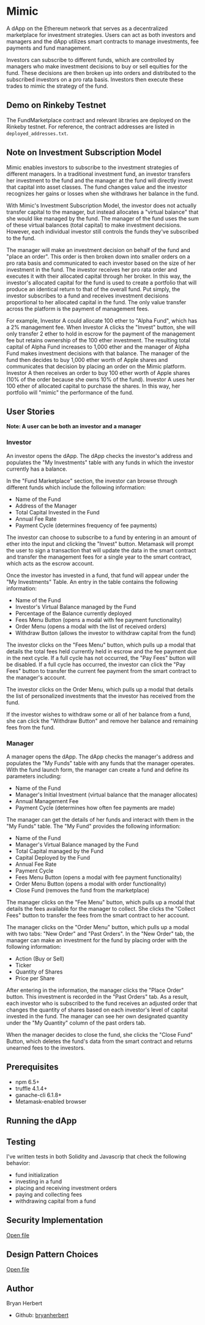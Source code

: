 # Mimic
A dApp on the Ethereum network that serves as a decentralized marketplace for investment strategies. Users can act as both investors and managers and the dApp utilizes smart contracts to manage investments, fee payments and fund management.

Investors can subscribe to different funds, which are controlled by managers who make investment decisions to buy or sell equities for the fund. These decisions are then broken up into orders and distributed to the subscribed investors on a pro rata basis. Investors then execute these trades to mimic the strategy of the fund.

## Demo on Rinkeby Testnet
The FundMarketplace contract and relevant libraries are deployed on the Rinkeby testnet. For reference, the contract addresses are listed in `deployed_addresses.txt`.

## Note on Investment Subscription Model
Mimic enables investors to subscribe to the investment strategies of different managers. In a traditional investment fund, an investor transfers her investment to the fund and the manager at the fund will directly invest that capital into asset classes. The fund changes value and the investor recognizes her gains or losses when she withdraws her balance in the fund. 

With Mimic's Investment Subscription Model, the investor does not actually transfer capital to the manager, but instead allocates a "virtual balance" that she would like managed by the fund. The manager of the fund uses the sum of these virtual balances (total capital) to make investment decisions. However, each individual investor still controls the funds they've subscribed to the fund. 

The manager will make an investment decision on behalf of the fund and "place an order". This order is then broken down into smaller orders on a pro rata basis and communicated to each investor based on the size of her investment in the fund. The investor receives her pro rata order and executes it with their allocated capital through her broker. In this way, the investor's allocated capital for the fund is used to create a portfolio that will produce an identical return to that of the overall fund. Put simply, the investor subscribes to a fund and receives investment decisions proportional to her allocated capital in the fund. The only value transfer across the platform is the payment of management fees.

For example, Investor A could allocate 100 ether to "Alpha Fund", which has a 2% management fee. When Investor A clicks the "Invest" button, she will only transfer 2 ether to hold in escrow for the payment of the management fee but retains ownership of the 100 ether investment. The resulting total capital of Alpha Fund increases to 1,000 ether and the manager of Alpha Fund makes investment decisions with that balance. The manager of the fund then decides to buy 1,000 ether worth of Apple shares and communicates that decision by placing an order on the Mimic platform. Investor A then receives an order to buy 100 ether worth of Apple shares (10% of the order because she owns 10% of the fund). Investor A uses her 100 ether of allocated capital to purchase the shares. In this way, her portfolio will "mimic" the performance of the fund.

## User Stories
**Note: A user can be both an investor and a manager**
### Investor
An investor opens the dApp. The dApp checks the investor's address and populates the "My Investments" table with any funds in which the investor currently has a balance. 

In the "Fund Marketplace" section, the investor can browse through different funds which include the following information:
- Name of the Fund
- Address of the Manager
- Total Capital Invested in the Fund
- Annual Fee Rate
- Payment Cycle (determines frequency of fee payments)

The investor can choose to subscribe to a fund by entering in an amount of ether into the input and clicking the "Invest" button. Metamask will prompt the user to sign a transaction that will update the data in the smart contract and transfer the management fees for a single year to the smart contract, which acts as the escrow account. 

Once the investor has invested in a fund, that fund will appear under the "My Investments" Table. An entry in the table contains the following information:
- Name of the Fund
- Investor's Virtual Balance managed by the Fund
- Percentage of the Balance currently deployed
- Fees Menu Button (opens a modal with fee payment functionality)
- Order Menu (opens a modal with the list of received orders)
- Withdraw Button (allows the investor to withdraw capital from the fund)

The investor clicks on the "Fees Menu" button, which pulls up a modal that details the total fees held currently held in escrow and the fee payment due in the next cycle. If a full cycle has not occurred, the "Pay Fees" button will be disabled. If a full cycle has occurred, the investor can click the "Pay Fees" button to transfer the current fee payment from the smart contract to the manager's account.

The investor clicks on the Order Menu, which pulls up a modal that details the list of personalized investments that the investor has received from the fund.

If the investor wishes to withdraw some or all of her balance from a fund, she can click the "Withdraw Button" and remove her balance and remaining fees from the fund.

### Manager
A manager opens the dApp. The dApp checks the manager's address and populates the "My Funds" table with any funds that the manager operates. With the fund launch form, the manager can create a fund and define its parameters including:
- Name of the Fund
- Manager's Initial Investment (virtual balance that the manager allocates)
- Annual Management Fee
- Payment Cycle (determines how often fee payments are made)

The manager can get the details of her funds and interact with them in the "My Funds" table. The "My Fund" provides the following information:
- Name of the Fund
- Manager's Virtual Balance managed by the Fund
- Total Capital managed by the Fund
- Capital Deployed by the Fund
- Annual Fee Rate
- Payment Cycle
- Fees Menu Button (opens a modal with fee payment functionality)
- Order Menu Button (opens a modal with order functionality)
- Close Fund (removes the fund from the marketplace)

The manager clicks on the "Fee Menu" button, which pulls up a modal that details the fees available for the manager to collect. She clicks the "Collect Fees" button to transfer the fees from the smart contract to her account.

The manager clicks on the "Order Menu" button, which pulls up a modal with two tabs: "New Order" and "Past Orders". In the "New Order" tab, the manager can make an investment for the fund by placing order with the following information:
- Action (Buy or Sell)
- Ticker
- Quantity of Shares
- Price per Share

After entering in the information, the manager clicks the "Place Order" button. This investment is recorded in the "Past Orders" tab. As a result, each investor who is subscribed to the fund receives an adjusted order that changes the quantity of shares based on each investor's level of capital invested in the fund. The manager can see her own designated quantity under the "My Quantity" column of the past orders tab.

When the manager decides to close the fund, she clicks the "Close Fund" Button, which deletes the fund's data from the smart contract and returns unearned fees to the investors.

## Prerequisites
- npm 6.5+
- truffle 4.1.4+
- ganache-cli 6.1.8+
- Metamask-enabled browser

## Running the dApp

## Testing
I've written tests in both Solidity and Javascrip that check the following behavior:
- fund initialization
- investing in a fund
- placing and receiving investment orders
- paying and collecting fees
- withdrawing capital from a fund

## Security Implementation
[Open file](https://github.com/dev-bootcamp-2019/final-project-bryanherbert/blob/master/avoiding_common_attacks.md)

## Design Pattern Choices
[Open file](https://github.com/dev-bootcamp-2019/final-project-bryanherbert/blob/master/design_pattern_decisions.md)

## Author
Bryan Herbert
- Github: [bryanherbert](https://github.com/bryanherbert)